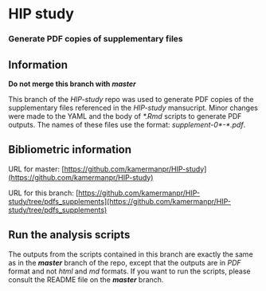 # HIP study

### Generate PDF copies of supplementary files 

## Information

**Do not merge this branch with _master_**

This branch of the _HIP-study_ repo was used to generate PDF copies of the supplementary files referenced in the _HIP-study_ mansucript. Minor changes were made to the YAML and the body of _*.Rmd_ scripts to generate PDF outputs. The names of these files use the format: _supplement-0*-*.pdf_. 

## Bibliometric information

URL for master: [https://github.com/kamermanpr/HIP-study](https://github.com/kamermanpr/HIP-study)

URL for this branch: [https://github.com/kamermanpr/HIP-study/tree/pdfs_supplements](https://github.com/kamermanpr/HIP-study/tree/pdfs_supplements)

## Run the analysis scripts

The outputs from the scripts contained in this branch are exactly the same as in the _**master**_ branch of the repo, except that the outputs are in _PDF_ format and not _html_ and _md_ formats. If you want to run the scripts, please consult the README file on the _**master**_ branch.

